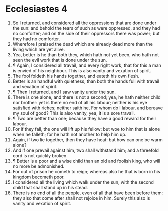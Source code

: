 ﻿# Ecclesiastes  4
1. So I returned, and considered all the oppressions that are done under the sun: and behold the tears of such as were oppressed, and they had no comforter; and on the side of their oppressors there was power; but they had no comforter. 
2. Wherefore I praised the dead which are already dead more than the living which are yet alive. 
3. Yea, better is he than both they, which hath not yet been, who hath not seen the evil work that is done under the sun. 
4. ¶ Again, I considered all travail, and every right work, that for this a man is envied of his neighbour. This is also vanity and vexation of spirit. 
5. The fool foldeth his hands together, and eateth his own flesh. 
6. Better is an handful with quietness, than both the hands full with travail and vexation of spirit. 
7. ¶ Then I returned, and I saw vanity under the sun. 
8. There is one alone, and there is not a second; yea, he hath neither child nor brother: yet is there no end of all his labour; neither is his eye satisfied with riches; neither saith he, For whom do I labour, and bereave my soul of good? This is also vanity, yea, it is a sore travail. 
9. ¶ Two are better than one; because they have a good reward for their labour. 
10. For if they fall, the one will lift up his fellow: but woe to him that is alone when he falleth; for he hath not another to help him up. 
11. Again, if two lie together, then they have heat: but how can one be warm alone? 
12. And if one prevail against him, two shall withstand him; and a threefold cord is not quickly broken. 
13. ¶ Better is a poor and a wise child than an old and foolish king, who will no more be admonished. 
14. For out of prison he cometh to reign; whereas also he that is born in his kingdom becometh poor. 
15. I considered all the living which walk under the sun, with the second child that shall stand up in his stead. 
16. There is no end of all the people, even of all that have been before them: they also that come after shall not rejoice in him. Surely this also is vanity and vexation of spirit. 
